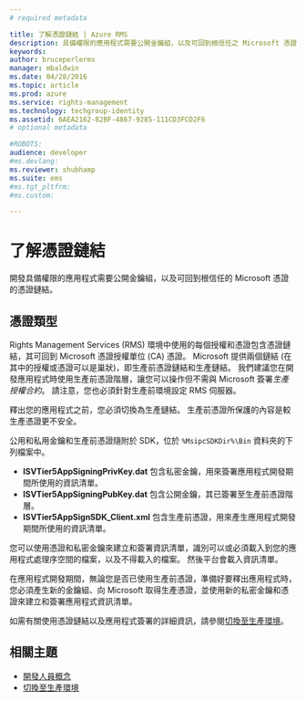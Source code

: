 ```yaml
---
# required metadata

title: 了解憑證鏈結 | Azure RMS
description: 具備權限的應用程式需要公開金鑰組，以及可回到根信任之 Microsoft 憑證的憑證鏈結。
keywords:
author: bruceperlerms
manager: mbaldwin
ms.date: 04/28/2016
ms.topic: article
ms.prod: azure
ms.service: rights-management
ms.technology: techgroup-identity
ms.assetid: 6AEA2162-82BF-4867-9285-111CD3FCD2F6
# optional metadata

#ROBOTS:
audience: developer
#ms.devlang:
ms.reviewer: shubhamp
ms.suite: ems
#ms.tgt_pltfrm:
#ms.custom:

---
```


# 了解憑證鏈結

開發具備權限的應用程式需要公開金鑰組，以及可回到根信任的 Microsoft 憑證的憑證鏈結。

## 憑證類型

Rights Management Services (RMS) 環境中使用的每個授權和憑證包含憑證鏈結，其可回到 Microsoft 憑證授權單位 (CA) 憑證。 Microsoft 提供兩個鏈結 (在其中的授權或憑證可以是巢狀)，即生產前憑證鏈結和生產鏈結。 我們建議您在開發應用程式時使用生產前憑證階層，讓您可以操作但不需與 Microsoft 簽署*生產授權合約*。 請注意，您也必須針對生產前環境設定 RMS 伺服器。

釋出您的應用程式之前，您必須切換為生產鏈結。 生產前憑證所保護的內容是較生產憑證更不安全。

公用和私用金鑰和生產前憑證隨附於 SDK，位於 `%MsipcSDKDir%\Bin` 資料夾的下列檔案中。

- **ISVTier5AppSigningPrivKey.dat** 包含私密金鑰，用來簽署應用程式開發期間所使用的資訊清單。
- **ISVTier5AppSigningPubKey.dat** 包含公開金鑰，其已簽署至生產前憑證階層。
- **ISVTier5AppSignSDK_Client.xml** 包含生產前憑證，用來產生應用程式開發期間所使用的資訊清單。

 

您可以使用憑證和私密金鑰來建立和簽署資訊清單，識別可以或必須載入到您的應用程式處理序空間的檔案，以及不得載入的檔案。 然後平台會載入資訊清單。

在應用程式開發期間，無論您是否已使用生產前憑證，準備好要釋出應用程式時，您必須產生新的金鑰組、向 Microsoft 取得生產憑證，並使用新的私密金鑰和憑證來建立和簽署應用程式資訊清單。

如需有關使用憑證鏈結以及應用程式簽署的詳細資訊，請參閱[切換至生產環境](switching-to-the-production-environment.md)。

## 相關主題

* [開發人員概念](ad-rms-concepts-nav.md)
* [切換至生產環境](switching-to-the-production-environment.md)
 

 


<!--HONumber=May16_HO2-->


